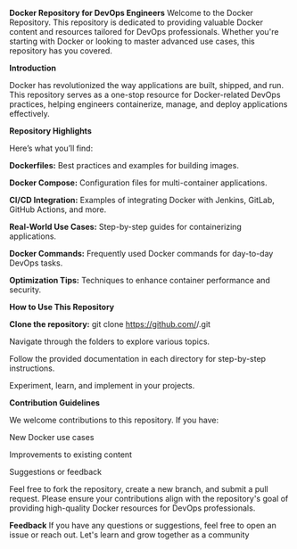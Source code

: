 **Docker Repository for DevOps Engineers**
Welcome to the Docker Repository. This repository is dedicated to providing valuable Docker content and resources tailored for DevOps professionals. Whether you're starting with Docker or looking to master advanced use cases, this repository has you covered.

**Introduction**

Docker has revolutionized the way applications are built, shipped, and run. This repository serves as a one-stop resource for Docker-related DevOps practices, helping engineers containerize, manage, and deploy applications effectively.

**Repository Highlights**

Here’s what you’ll find:

**Dockerfiles:** Best practices and examples for building images.

**Docker Compose:** Configuration files for multi-container applications.

**CI/CD Integration:** Examples of integrating Docker with Jenkins, GitLab, GitHub Actions, and more.

**Real-World Use Cases:** Step-by-step guides for containerizing applications.

**Docker Commands:** Frequently used Docker commands for day-to-day DevOps tasks.

**Optimization Tips:** Techniques to enhance container performance and security.

**How to Use This Repository**

**Clone the repository:**
  git clone https://github.com/<your-username>/<repository-name>.git
  
Navigate through the folders to explore various topics.

Follow the provided documentation in each directory for step-by-step instructions.

Experiment, learn, and implement in your projects.

**Contribution Guidelines**

We welcome contributions to this repository. If you have:

New Docker use cases

Improvements to existing content

Suggestions or feedback

Feel free to fork the repository, create a new branch, and submit a pull request. Please ensure your contributions align with the repository's goal of providing high-quality Docker resources for DevOps professionals.

**Feedback**
If you have any questions or suggestions, feel free to open an issue or reach out. Let's learn and grow together as a community
